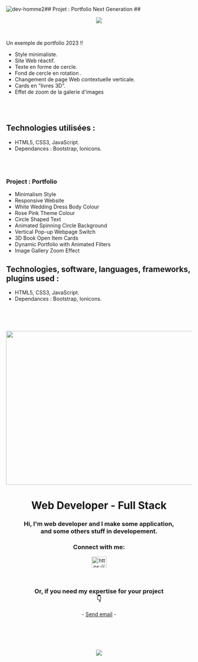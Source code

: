 ![dev-homme2](https://github.com/100sue/portfolio-animation/assets/90606431/88255fa5-1a75-405a-ba6d-18610b7b7814)## Projet : Portfolio Next Generation ##

<p align="center">
<img src= "https://github.com/100sue/portfolio-animation/assets/90606431/f88805cc-3960-4498-8980-fee3bf1234f6"/>
</p>

<br>


Un exemple de portfolio 2023 !!
 <br>
- Style minimaliste.
- Site Web réactif.
- Texte en forme de cercle.
- Fond de cercle en rotation .
- Changement de page Web contextuelle verticale.
- Cards en "livres 3D".
- Effet de zoom de la galerie d'images

 <br>
  
 <br>

 ## Technologies utilisées : ##
 
- HTML5, CSS3, JavaScript.
- Dependances : Bootstrap, Ionicons.
  
<br>
<br>


 ### Project  : Portfolio ###

- Minimalism Style
- Responsive Website
- White Wedding Dress Body Colour
- Rose Pink Theme Colour
- Circle Shaped Text
- Animated Spinning Circle Background
- Vertical Pop-up Webpage Switch
- 3D Book Open Item Cards
- Dynamic Portfolio with Animated Filters
- Image Gallery Zoom Effect


## Technologies, software, languages, frameworks, plugins used : ##

- HTML5, CSS3, JavaScript.
- Dependances : Bootstrap, Ionicons.

<br>


<br>
<br>

<p align="center">
<img src= "https://github.com/100sue/bubble-game/assets/90606431/97c01f78-8028-4b00-a632-530b6c987504" width="669" height="418"/>
</p>

<h1 align="center">Web Developer - Full Stack</h1>

<p style="margin: 15px;" align="center">
     <h3 align="center">Hi, I'm web developer and I make some application, <br> and some others stuff in developement.</h3>
</p>
<h3 align="center">Connect with me:</h3>
<p align="center">
<a href="https://linkedin.com/in/https://www.linkedin.com/in/roland-appert/" target="blank"><img align="center" src="https://raw.githubusercontent.com/rahuldkjain/github-profile-readme-generator/master/src/images/icons/Social/linked-in-alt.svg" alt="https://www.linkedin.com/in/roland-appert/" height="30" width="40" /></a>
</p>
<br/>

<h3 align="center">Or, if you need my expertise for your project <br>👇</h3>
<p align="center">
  
<p align="center">
    - <a href="mailto:scoreur@gmail.com">Send email</a> -
    <p style='margin-bottom: 40px'>
    </p>
</p>  
<br>
<br>
<p align="center">
<img src= "https://github.com/100sue/bubble-game/assets/90606431/7f2b4980-ba84-4225-a25a-b5302f0ffc88"/>
</p>


 

